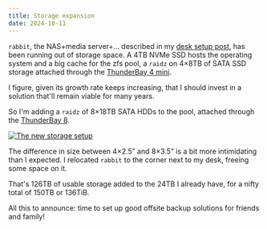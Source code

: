 ```yaml
---
title: Storage expansion
date: 2024-10-11
---
```


`rabbit`, the NAS+media server+… described in my [desk setup post](/posts/desk/), has been running out of storage space. A 4TB NVMe SSD hosts the operating system and a big cache for the zfs pool, a `raidz` on 4×8TB of SATA SSD storage attached through the [ThunderBay 4 mini](https://www.owc.com/solutions/thunderbay-4-mini-thunderbolt-3).

I figure, given its growth rate keeps increasing, that I should invest in a solution that'll remain viable for many years.

So I'm adding a `raidz` of 8×18TB SATA HDDs to the pool, attached through the [ThunderBay 8](https://www.owc.com/solutions/thunderbay-8).

[![The new storage setup](/assets/storage-expansion.avif)](/assets/storage-expansion.avif)

The difference in size between 4×2.5” and 8×3.5” is a bit more intimidating than I expected. I relocated `rabbit` to the corner next to my desk, freeing some space on it.

That's 126TB of usable storage added to the 24TB I already have, for a nifty total of 150TB or 136TiB.

All this to announce: time to set up good offsite backup solutions for friends and family!
